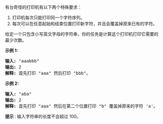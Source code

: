 <html>
 <body>
  <p>
   有台奇怪的打印机有以下两个特殊要求：
  </p>
  <ol>
   <li>
    打印机每次只能打印同一个字符序列。
   </li>
   <li>
    每次可以在任意起始和结束位置打印新字符，并且会覆盖掉原来已有的字符。
   </li>
  </ol>
  <p>
   给定一个只包含小写英文字母的字符串，你的任务是计算这个打印机打印它需要的最少次数。
  </p>
  <p>
   <strong>
    示例 1:
   </strong>
  </p>
  <pre>
<strong>输入:</strong> "aaabbb"
<strong>输出:</strong> 2
<strong>解释:</strong> 首先打印 "aaa" 然后打印 "bbb"。
</pre>
  <p>
   <strong>
    示例 2:
   </strong>
  </p>
  <pre>
<strong>输入:</strong> "aba"
<strong>输出:</strong> 2
<strong>解释:</strong> 首先打印 "aaa" 然后在第二个位置打印 "b" 覆盖掉原来的字符 'a'。</pre>
  <p>
   <strong>
    提示
   </strong>
   : 输入字符串的长度不会超过 100。
  </p>
 </body>
</html>